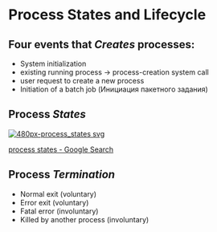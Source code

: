 # Process States and Lifecycle
## Four events that _Creates_ processes: 
* System initialization
* existing running process -> process-creation system call
* user request to create a new process
* Initiation of a batch job (Инициация пакетного задания)

## Process _States_
[![480px-process_states svg](https://cloud.githubusercontent.com/assets/5549677/24600569/f106e0a0-185d-11e7-9883-040868dc5000.png)](https://en.wikipedia.org/wiki/Process_state)

[process states - Google Search](https://www.google.ru/search?newwindow=1&client=safari&rls=en&biw=1440&bih=763&tbm=isch&sa=1&q=process+states&oq=process+states&gs_l=img.12...0.0.0.18619.0.0.0.0.0.0.0.0..0.0....0...1c..64.img..0.0.0.uZby0jXNyBw)

## Process _Termination_
* Normal exit (voluntary)
* Error exit (voluntary)
* Fatal error (involuntary)
* Killed by another process (involuntary)
